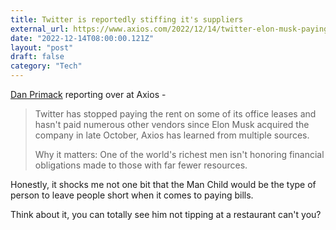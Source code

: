```yaml
---
title: Twitter is reportedly stiffing it's suppliers
external_url: https://www.axios.com/2022/12/14/twitter-elon-musk-paying-bills-rent
date: "2022-12-14T08:00:00.121Z"
layout: "post"
draft: false
category: "Tech"
---
```


[Dan Primack](https://twitter.com/danprimack) reporting over at Axios -

>Twitter has stopped paying the rent on some of its office leases and hasn't paid numerous other vendors since Elon Musk acquired the company in late October, Axios has learned from multiple sources.
>
>Why it matters: One of the world's richest men isn't honoring financial obligations made to those with far fewer resources.

Honestly, it shocks me not one bit that the Man Child would be the type of person to leave people short when it comes to paying bills.

Think about it, you can totally see him not tipping at a restaurant can't you?

